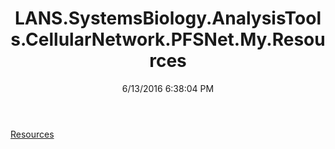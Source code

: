 ﻿---
title: LANS.SystemsBiology.AnalysisTools.CellularNetwork.PFSNet.My.Resources
date: 6/13/2016 6:38:04 PM
---

[Resources](T-LANS.SystemsBiology.AnalysisTools.CellularNetwork.PFSNet.My.Resources.Resources.html)
